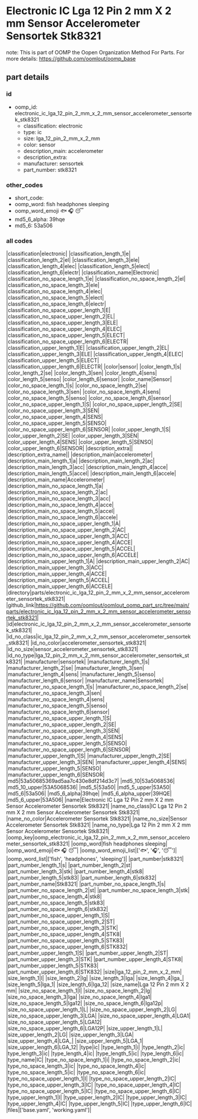 # Electronic IC Lga 12 Pin 2 mm X 2 mm Sensor Accelerometer Sensortek Stk8321  

note: This is part of OOMP the Oopen Organization Method For Parts. For more details: https://github.com/oomlout/oomp_base

##  part details





### id
* oomp_id: electronic_ic_lga_12_pin_2_mm_x_2_mm_sensor_accelerometer_sensortek_stk8321
  * classification: electronic
  * type: ic
  * size: lga_12_pin_2_mm_x_2_mm
  * color: sensor
  * description_main: accelerometer
  * description_extra: 
  * manufacturer: sensortek
  * part_number: stk8321

### other_codes
* short_code: 
* oomp_word: fish headphones sleeping
* oomp_word_emoji :fish: :headphones: :sleeping:
* md5_6_alpha: 39hqe
* md5_6: 53a506

### all codes 
|classification|electronic|
|classification_length_1|e|
|classification_length_2|el|
|classification_length_3|ele|
|classification_length_4|elec|
|classification_length_5|elect|
|classification_length_6|electr|
|classification_name|Electronic|
|classification_no_space_length_1|e|
|classification_no_space_length_2|el|
|classification_no_space_length_3|ele|
|classification_no_space_length_4|elec|
|classification_no_space_length_5|elect|
|classification_no_space_length_6|electr|
|classification_no_space_upper_length_1|E|
|classification_no_space_upper_length_2|EL|
|classification_no_space_upper_length_3|ELE|
|classification_no_space_upper_length_4|ELEC|
|classification_no_space_upper_length_5|ELECT|
|classification_no_space_upper_length_6|ELECTR|
|classification_upper_length_1|E|
|classification_upper_length_2|EL|
|classification_upper_length_3|ELE|
|classification_upper_length_4|ELEC|
|classification_upper_length_5|ELECT|
|classification_upper_length_6|ELECTR|
|color|sensor|
|color_length_1|s|
|color_length_2|se|
|color_length_3|sen|
|color_length_4|sens|
|color_length_5|senso|
|color_length_6|sensor|
|color_name|Sensor|
|color_no_space_length_1|s|
|color_no_space_length_2|se|
|color_no_space_length_3|sen|
|color_no_space_length_4|sens|
|color_no_space_length_5|senso|
|color_no_space_length_6|sensor|
|color_no_space_upper_length_1|S|
|color_no_space_upper_length_2|SE|
|color_no_space_upper_length_3|SEN|
|color_no_space_upper_length_4|SENS|
|color_no_space_upper_length_5|SENSO|
|color_no_space_upper_length_6|SENSOR|
|color_upper_length_1|S|
|color_upper_length_2|SE|
|color_upper_length_3|SEN|
|color_upper_length_4|SENS|
|color_upper_length_5|SENSO|
|color_upper_length_6|SENSOR|
|description_extra||
|description_extra_name||
|description_main|accelerometer|
|description_main_length_1|a|
|description_main_length_2|ac|
|description_main_length_3|acc|
|description_main_length_4|acce|
|description_main_length_5|accel|
|description_main_length_6|accele|
|description_main_name|Accelerometer|
|description_main_no_space_length_1|a|
|description_main_no_space_length_2|ac|
|description_main_no_space_length_3|acc|
|description_main_no_space_length_4|acce|
|description_main_no_space_length_5|accel|
|description_main_no_space_length_6|accele|
|description_main_no_space_upper_length_1|A|
|description_main_no_space_upper_length_2|AC|
|description_main_no_space_upper_length_3|ACC|
|description_main_no_space_upper_length_4|ACCE|
|description_main_no_space_upper_length_5|ACCEL|
|description_main_no_space_upper_length_6|ACCELE|
|description_main_upper_length_1|A|
|description_main_upper_length_2|AC|
|description_main_upper_length_3|ACC|
|description_main_upper_length_4|ACCE|
|description_main_upper_length_5|ACCEL|
|description_main_upper_length_6|ACCELE|
|directory|parts/electronic_ic_lga_12_pin_2_mm_x_2_mm_sensor_accelerometer_sensortek_stk8321|
|github_link|https://github.com/oomlout/oomlout_oomp_part_src/tree/main/parts/electronic_ic_lga_12_pin_2_mm_x_2_mm_sensor_accelerometer_sensortek_stk8321|
|id|electronic_ic_lga_12_pin_2_mm_x_2_mm_sensor_accelerometer_sensortek_stk8321|
|id_no_class|ic_lga_12_pin_2_mm_x_2_mm_sensor_accelerometer_sensortek_stk8321|
|id_no_color|accelerometer_sensortek_stk8321|
|id_no_size|sensor_accelerometer_sensortek_stk8321|
|id_no_type|lga_12_pin_2_mm_x_2_mm_sensor_accelerometer_sensortek_stk8321|
|manufacturer|sensortek|
|manufacturer_length_1|s|
|manufacturer_length_2|se|
|manufacturer_length_3|sen|
|manufacturer_length_4|sens|
|manufacturer_length_5|senso|
|manufacturer_length_6|sensor|
|manufacturer_name|Sensortek|
|manufacturer_no_space_length_1|s|
|manufacturer_no_space_length_2|se|
|manufacturer_no_space_length_3|sen|
|manufacturer_no_space_length_4|sens|
|manufacturer_no_space_length_5|senso|
|manufacturer_no_space_length_6|sensor|
|manufacturer_no_space_upper_length_1|S|
|manufacturer_no_space_upper_length_2|SE|
|manufacturer_no_space_upper_length_3|SEN|
|manufacturer_no_space_upper_length_4|SENS|
|manufacturer_no_space_upper_length_5|SENSO|
|manufacturer_no_space_upper_length_6|SENSOR|
|manufacturer_upper_length_1|S|
|manufacturer_upper_length_2|SE|
|manufacturer_upper_length_3|SEN|
|manufacturer_upper_length_4|SENS|
|manufacturer_upper_length_5|SENSO|
|manufacturer_upper_length_6|SENSOR|
|md5|53a50685369ad5aa7c430e8df214d3c7|
|md5_10|53a5068536|
|md5_10_upper|53A5068536|
|md5_5|53a50|
|md5_5_upper|53A50|
|md5_6|53a506|
|md5_6_alpha|39hqe|
|md5_6_alpha_upper|39HQE|
|md5_6_upper|53A506|
|name|Electronic IC Lga 12 Pin 2 mm X 2 mm Sensor Accelerometer Sensortek Stk8321|
|name_no_class|IC Lga 12 Pin 2 mm X 2 mm Sensor Accelerometer Sensortek Stk8321|
|name_no_color|Accelerometer Sensortek Stk8321|
|name_no_size|Sensor Accelerometer Sensortek Stk8321|
|name_no_type|Lga 12 Pin 2 mm X 2 mm Sensor Accelerometer Sensortek Stk8321|
|oomp_key|oomp_electronic_ic_lga_12_pin_2_mm_x_2_mm_sensor_accelerometer_sensortek_stk8321|
|oomp_word|fish headphones sleeping|
|oomp_word_emoji|:fish: :headphones: :sleeping:|
|oomp_word_emoji_list|[':fish:', ':headphones:', ':sleeping:']|
|oomp_word_list|['fish', 'headphones', 'sleeping']|
|part_number|stk8321|
|part_number_length_1|s|
|part_number_length_2|st|
|part_number_length_3|stk|
|part_number_length_4|stk8|
|part_number_length_5|stk83|
|part_number_length_6|stk832|
|part_number_name|Stk8321|
|part_number_no_space_length_1|s|
|part_number_no_space_length_2|st|
|part_number_no_space_length_3|stk|
|part_number_no_space_length_4|stk8|
|part_number_no_space_length_5|stk83|
|part_number_no_space_length_6|stk832|
|part_number_no_space_upper_length_1|S|
|part_number_no_space_upper_length_2|ST|
|part_number_no_space_upper_length_3|STK|
|part_number_no_space_upper_length_4|STK8|
|part_number_no_space_upper_length_5|STK83|
|part_number_no_space_upper_length_6|STK832|
|part_number_upper_length_1|S|
|part_number_upper_length_2|ST|
|part_number_upper_length_3|STK|
|part_number_upper_length_4|STK8|
|part_number_upper_length_5|STK83|
|part_number_upper_length_6|STK832|
|size|lga_12_pin_2_mm_x_2_mm|
|size_length_1|l|
|size_length_2|lg|
|size_length_3|lga|
|size_length_4|lga_|
|size_length_5|lga_1|
|size_length_6|lga_12|
|size_name|Lga 12 Pin 2 mm X 2 mm|
|size_no_space_length_1|l|
|size_no_space_length_2|lg|
|size_no_space_length_3|lga|
|size_no_space_length_4|lga1|
|size_no_space_length_5|lga12|
|size_no_space_length_6|lga12p|
|size_no_space_upper_length_1|L|
|size_no_space_upper_length_2|LG|
|size_no_space_upper_length_3|LGA|
|size_no_space_upper_length_4|LGA1|
|size_no_space_upper_length_5|LGA12|
|size_no_space_upper_length_6|LGA12P|
|size_upper_length_1|L|
|size_upper_length_2|LG|
|size_upper_length_3|LGA|
|size_upper_length_4|LGA_|
|size_upper_length_5|LGA_1|
|size_upper_length_6|LGA_12|
|type|ic|
|type_length_1|i|
|type_length_2|ic|
|type_length_3|ic|
|type_length_4|ic|
|type_length_5|ic|
|type_length_6|ic|
|type_name|IC|
|type_no_space_length_1|i|
|type_no_space_length_2|ic|
|type_no_space_length_3|ic|
|type_no_space_length_4|ic|
|type_no_space_length_5|ic|
|type_no_space_length_6|ic|
|type_no_space_upper_length_1|I|
|type_no_space_upper_length_2|IC|
|type_no_space_upper_length_3|IC|
|type_no_space_upper_length_4|IC|
|type_no_space_upper_length_5|IC|
|type_no_space_upper_length_6|IC|
|type_upper_length_1|I|
|type_upper_length_2|IC|
|type_upper_length_3|IC|
|type_upper_length_4|IC|
|type_upper_length_5|IC|
|type_upper_length_6|IC|
|files|['base.yaml', 'working.yaml']|

